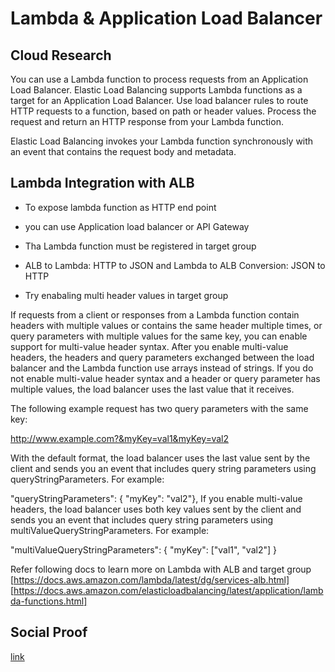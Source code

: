 <!-- This is a template you can use for quick progress days. It removes a lot of the steps we encourage you to share in the longer template 000-DAY-ARTICLE-LONG-TEMPLATE.MD-->

# Lambda & Application Load Balancer

## Cloud Research

You can use a Lambda function to process requests from an Application Load Balancer. Elastic Load Balancing supports Lambda functions as a target for an Application Load Balancer. Use load balancer rules to route HTTP requests to a function, based on path or header values. Process the request and return an HTTP response from your Lambda function.

Elastic Load Balancing invokes your Lambda function synchronously with an event that contains the request body and metadata.

## Lambda Integration with ALB

* To expose lambda function as HTTP end point

* you can use Application load balancer or API Gateway

* Tha Lambda function must be registered in target group

* ALB to Lambda: HTTP to JSON and Lambda to ALB Conversion: JSON to HTTP

* Try enabaling multi header values in target group

If requests from a client or responses from a Lambda function contain headers with multiple values or contains the same header multiple times, or query parameters with multiple values for the same key, you can enable support for multi-value header syntax. After you enable multi-value headers, the headers and query parameters exchanged between the load balancer and the Lambda function use arrays instead of strings. If you do not enable multi-value header syntax and a header or query parameter has multiple values, the load balancer uses the last value that it receives.

The following example request has two query parameters with the same key:

http://www.example.com?&myKey=val1&myKey=val2

With the default format, the load balancer uses the last value sent by the client and sends you an event that includes query string parameters using queryStringParameters. For example:

"queryStringParameters": { "myKey": "val2"},
If you enable multi-value headers, the load balancer uses both key values sent by the client and sends you an event that includes query string parameters using multiValueQueryStringParameters. For example:

"multiValueQueryStringParameters": { "myKey": ["val1", "val2"] }

Refer following docs to learn more on Lambda with ALB and target group
[https://docs.aws.amazon.com/lambda/latest/dg/services-alb.html]
[https://docs.aws.amazon.com/elasticloadbalancing/latest/application/lambda-functions.html]

## Social Proof

[link](link)
